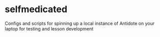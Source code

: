 # selfmedicated
Configs and scripts for spinning up a local instance of Antidote on your laptop for testing and lesson development
